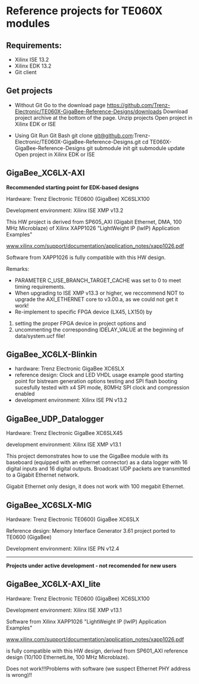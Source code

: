 # Reference projects for TE060X modules 
## Requirements: 
* Xilinx ISE 13.2 
* Xilinx EDK 13.2
* Git client

## Get projects
* Without Git
Go to the download page 
https://github.com/Trenz-Electronic/TE060X-GigaBee-Reference-Designs/downloads
Download project archive at the bottom of the page.
Unzip projects
Open project in Xilinx EDK or ISE

* Using Git
Run Git Bash
git clone git@github.com:Trenz-Electronic/TE060X-GigaBee-Reference-Designs.git
cd TE060X-GigaBee-Reference-Designs
git submodule init
git submodule update
Open project in Xilinx EDK or ISE


## GigaBee_XC6LX-AXI 
**﻿Recommended starting point for EDK-based designs**  

Hardware: Trenz Electronic TE0600 (GigaBee) XC6SLX100

Development environment: Xilinx ISE XMP v13.2

This HW project is derived from SP605_AXI (Gigabit Ethernet, DMA, 100 MHz Microblaze) of Xilinx XAPP1026 "LightWeight IP (lwIP) Application Examples"

www.xilinx.com/support/documentation/application_notes/xapp1026.pdf

Software from XAPP1026 is fully compatible with this HW design.

Remarks:

+ PARAMETER C_USE_BRANCH_TARGET_CACHE was set to 0 to meet timing requirements.
+ When upgrading to ISE XMP v13.3 or higher, we reccommend NOT to upgrade the AXI_ETHERNET core to v3.00.a, as we could not get it work!
+ Re-implement to specific FPGA device (LX45, LX150) by

1. setting the proper FPGA device in project options and
2. uncommenting the corresponding IDELAY_VALUE at the beginning of data/system.ucf file!



## GigaBee_XC6LX-Blinkin 
* hardware: Trenz Electronic GigaBee XC6SLX
* reference design: Clock and LED VHDL usage example
    good starting point for bistream generation options testing and SPI flash 
	booting sucesfully tested with x4 SPI mode, 80MHz SPI clock and compression 
	enabled
* development environment: Xilinx ISE PN v13.2


## GigaBee_UDP_Datalogger
Hardware: Trenz Electronic GigaBee XC6SLX45

development environment: Xilinx ISE XMP v13.1

This project demonstrates how to use the GigaBee module with its baseboard (equipped with an ethernet connector) as a data logger with 16 digital inputs and 16 digital outputs. Broadcast UDP packets are transmitted to a Gigabit Ethernet network.

Gigabit Ethernet only design, it does not work with 100 megabit Ethernet.


## GigaBee_XC6SLX-MIG
Hardware: Trenz Electronic TE0600) GigaBee XC6SLX

Reference design: Memory Interface Generator 3.61 project ported to TE0600 (GigaBee)

Development environment: Xilinx ISE PN v12.4

- - - 
**Projects under active development - not recomended for new users**


## GigaBee_XC6LX-AXI_lite 

Hardware: Trenz Electronic TE0600 (GigaBee) XC6SLX100

Development environment: Xilinx ISE XMP v13.1

Software from Xilinx XAPP1026 "LightWeight IP (lwIP) Application Examples"

www.xilinx.com/support/documentation/application_notes/xapp1026.pdf

is fully compatible with this HW design, derived from SP601_AXI reference design (10/100 EthernetLite, 100 MHz Microblaze).

Does not work!!!Problems with software (we suspect Ethernet PHY address is wrong)!!
